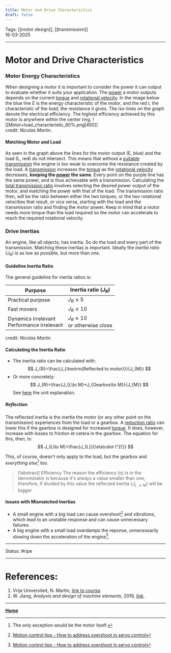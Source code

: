 ```yaml
---
title: Motor and Drive Characteristics
draft: false
---
```

Tags: [[motor design]], [[transmission]]  <br>16-03-2025

---
# Motor and Drive Characteristics
### Motor Energy Characteristics
When designing a motor it is important to consider the power it can output to evaluate whether it suits your application. The [power](Power.md) a motor outputs depends on the current [torque](Torque.md) and [rotational velocity](angular%20velocity).
In the image below the blue line E is the energy characteristic of the _motor_, and the red L the characteristic of the _load_, the resistance it gives. 
The iso-lines on the graph denote the electrical efficiency. The highest efficiency achieved by this motor is anywhere within the center ring.
![[Motor+load_characteristic_80%.png|450]] <br>credit: _Nicolas Martin_.
#### Matching Motor and Load
As seen in the graph above the lines for the motor output (E, blue) and the load (L, red) do not intersect. This means that without a [suitable transmission](Transmission%20design) the engine is too weak to overcome the resistance created by the load.
A [transmission](Transmission%20Design.md) increases the [torque](Torque.md) as the [rotational velocity](angular%20velocity) decreases, __keeping the [power](Power.md) the same__. Every point on the purple line has the same power, and is thus achievable with a transmission. Calculating the [total transmission ratio](Transmission%20Design.md) involves selecting the desired power output of the motor, and matching the power with that of the load. The transmission ratio then, will be the ratio between either the two torques, or the two rotational velocities that result, or vice versa, starting with the load and the transmission ratio and finding the motor power.
Keep in mind that a motor needs more torque than the load required so the motor can accelerate to reach the required rotational velocity.
### Drive Inertias
An engine, like all objects, has inertia. So do the load and every part of the transmission. Matching these inertias is important. Ideally the _inertia ratio ($J_R$)_ is as low as possible, but more than one.
#### Guideline Inertia Ratio
The general guideline for inertia ratios is:

| Purpose                                        | Inertia ratio ($J_R$)                  |
| ---------------------------------------------- | -------------------------------------- |
| Practical purpose                              | $J_{R}\le5$                            |
| Fast movers                                    | $J_{R}\le10$                           |
| Dynamics irrelevant <br>Performance irrelevant | $J_{R}\approx10$<br>or otherwise close |
credit: _Nicolas Martin_
#### Calculating the Inertia Ratio
- The inertia ratio can be calculated with:
$$
J_{R}=\frac{J_{\textrm{Reflected to motor}}}{J_{M}}
$$
- Or more concretely:
$$
J_{R}=\frac{J_{L\to M}+J_{Gearbox\to M}}{J_{M}}
$$
See [here](inertia%20ratio%20with%20reflections) the unit explanation.<br>

##### Reflection
The reflected inertia is the inertia the motor (or any other point on the transmission) experiences from the load or a gearbox. A [reduction ratio](Gears#gear%20ratios) can lower this if the gearbox is designed for increased [torque](torque). It does, however, increase with losses to friction et cetera in the gearbox. The equation for this, then, is:
$$
J_{L\to M}=\frac{J_{L}}{\eta\cdot i^2{}}
$$

This, of course, doesn't only apply to the load, but the gearbox and _everything else[^except]_ too.
> [!abstract] Efficiency
> The reason the efficiency ($\eta$) is in the denominator is because it's always a value smaller than one, therefore, if divided by this value the reflected inertia ($J_{L\to M}$) will be bigger.

#### Issues with Mismatched Inertias
- A small engine with a big load can cause overshoot[^overshoot] and vibrations, which lead to an unstable response and can cause unnecessary failures.
- A big engine with a small load overdamps the reponse, unnecessarily slowing down the acceleration of the engine[^overshoot].










---
Status: #ripe

---
# References:
[^overshoot]: [Motion control tips - How to address overshoot in servo control](https://www.motioncontroltips.com/how-to-address-overshoot-in-servo-control/)
[^except]: The only exception would be the motor itself.
1. Vrije Universiteit, N. Martin, [link to course](https://canvas.utwente.nl/courses/15351/modules/77332).
2. W. Jiang, _Analysis and design of machine elements_, 2019, [link](https://ut.on.worldcat.org/oclc/1084505954).
---
__[Home](!%20Machine%20Elements%20Overview.md)__
